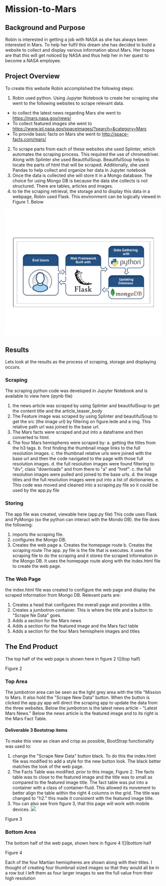 # Mission-to-Mars
## Background and Purpose
Robin is interested in getting a job with NASA as she has always been interested in Mars. To help her fulfil this dream she
has decided to build a website to collect and display various information about Mars. Her hopes are that this will get
noticed by NASA and thus help her in her quest to become a NASA employee.

## Project Overview
To create this website Robin accomplished the following steps:
1. Robin used python. Using Jupyter Notebook to create her scraping she went to the following websites to scrape relevant data.
* to collect the latest news regarding Mars she went to https://mars.nasa.gov/news/
* To collect featured images she went to https://www.jpl.nasa.gov/spaceimages/?search=&category=Mars
* To provide basic facts on Mars she went to http://space-facts.com/mars/
2. To scrape parts from each of these websites she used Splinter, which automates the scraping process. This required the use of
chromedriver. Along with Splinter she used BeautifulSoup. BeautifulSoup helps to locate the parts of html that will be scraped.
Additionally, she used Pandas to help collect and organize her data in Jupyter notebook
3. Once the data is collected she will store it in a Mongo database. The choice for using Mongo DB is because the data she
collects is not structured. There are tables, articles and images.
4. to tie the scraping retrieval, the storage and to display this data in a webpage, Robin used Flask.
This environment can be logically viewed in Figure 1. Below

![](https://github.com/davidmcbee/Mission-to-Mars/blob/master/images/fig_1_env.png)


## Results
Lets look at the results as the process of scraping, storage and displaying occurs.

### Scraping
The scraping python code was developed in Jupyter Notebook and is available to view here
(ipynb file)
1. the news article was scraped by using Splinter and beautifulSoup to get the content title and the article_teaser_body
2. The Feature image was scraped by using Splinter and beautifulSoup to get the src (the image url) by filtering on figure.lede and a img.
This relative path url was joined to the base url.
3. The Mars facts were scraped and put into a dataframe and then converted to html.
4. The four Mars hemispheres were scraped by:
 a. getting the titles from the h3 tags.
 b. first finding the thumbnail image links to the full resolution images.
 c. the thumbnail relative urls were joined with the base url and then the code navigated to the page with those full resolution images.
 d. the full resolution images were found filtering to "div", class "downloads" and from there to "a" and "href".
 c. the full resolution images were pulled and joined to the base urls.
 d. the image titles and the full resolution images were put into a list of dictionaries.
 e. This code was moved and cleaned into a scraping.py file so it could be used by the app.py file
### Storing
The app file was created, viewable here
(app.py file)
This code uses Flask and PyMongo (so the python can interact with the Mondo DB).
the file does the following:
1. imports the scraping file.
2. configures the Mongo DB.
3. Creates the web page
 a. Creates the homepage route
 b. Creates the scraping route
The app. py file is the file that is executes. it uses the scraping file to do the scraping and it stores the scraped information in
the Mongo DB. It uses the homepage route along with the index.html file to create the web page.

### The Web Page
the index.html file was created to configure the web page and display the scraped information from Mongo DB. Relevant parts are:
1. Creates a head that configures the overall page and provides a title.
2. Creates a jumbotron container. This is where the title and a button to "Scrape Ne Data" goes.
3. Adds a section for the Mars news
4. Adds a section for the featured image and the Mars fact table
5. Adds a section for the four Mars hemisphere images and titles

## The End Product
The top half of the web page is shown here in figure 2
![](top half)

Figure 2

### Top Area
The jumbotron area can be seen as the light grey area with the title "Mission to Mars. It also hold the "Scrape New Data" button.
When the button is clicked the app.py app will direct the scraping app to update the data from the three websites.
Below the jumbotron is the latest news article - "Latest Mars News."
Below the news article is the featured image and to its right is the Mars Fact Table.
#### Deliverable 3 Bootstrap items
To make this view as clean and crisp as possible, BootStrap functionality was used to:
1. change the "Scrape New Data" button black. To do this the index.html file was modified to add a style for the new button look.
The black better matches the look of the web page.
2. The Facts Table was modified. prior to this image, Figure 2. The facts table was to close to the featured image and the title
was to small as compared to the featured image title. The fact table was put into a container with a class of container-fluid. This
allowed its movement to better align the table within the right 4 columns in the grid. The title was changed to "h2." this made it consistent with the featured image title.
3. You can also see from figure 3, that this page will work with mobile devices.
![](mobile)

Figure 3
### Bottom Area
The bottom half of the web page, shown here in figure 4
![](bottom half

Figure 4

Each of the four Martian hemispheres are shown along with their titles. I thought of creating four thumbnail sized images so that they would all be in a row but
I left them as four larger images to see the full value from their high resolution
